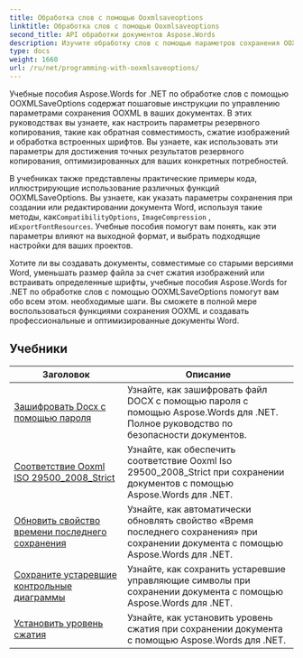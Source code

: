 ```yaml
---
title: Обработка слов с помощью Ooxmlsaveoptions
linktitle: Обработка слов с помощью Ooxmlsaveoptions
second_title: API обработки документов Aspose.Words
description: Изучите обработку слов с помощью параметров сохранения OOXML в Aspose.Words для .NET. Комплексные руководства и примеры кода для управления и настройки сохранения документов Word в формате OOXML.
type: docs
weight: 1660
url: /ru/net/programming-with-ooxmlsaveoptions/
---
```

Учебные пособия Aspose.Words for .NET по обработке слов с помощью OOXMLSaveOptions содержат пошаговые инструкции по управлению параметрами сохранения OOXML в ваших документах. В этих руководствах вы узнаете, как настроить параметры резервного копирования, такие как обратная совместимость, сжатие изображений и обработка встроенных шрифтов. Вы узнаете, как использовать эти параметры для достижения точных результатов резервного копирования, оптимизированных для ваших конкретных потребностей.

 В учебниках также представлены практические примеры кода, иллюстрирующие использование различных функций OOXMLSaveOptions. Вы узнаете, как указать параметры сохранения при создании или редактировании документа Word, используя такие методы, как`CompatibilityOptions`, `ImageCompression` , и`ExportFontResources`. Учебные пособия помогут вам понять, как эти параметры влияют на выходной формат, и выбрать подходящие настройки для ваших проектов.

Хотите ли вы создавать документы, совместимые со старыми версиями Word, уменьшать размер файла за счет сжатия изображений или встраивать определенные шрифты, учебные пособия Aspose.Words for .NET по обработке слов с помощью OOXMLSaveOptions помогут вам обо всем этом. необходимые шаги. Вы сможете в полной мере воспользоваться функциями сохранения OOXML и создавать профессиональные и оптимизированные документы Word.

 ## Учебники
| Заголовок | Описание |
| --- | --- |
| [Зашифровать Docx с помощью пароля](./encrypt-docx-with-password/) | Узнайте, как зашифровать файл DOCX с помощью пароля с помощью Aspose.Words для .NET. Полное руководство по безопасности документов. |
| [Соответствие Ooxml ISO 29500_2008_Strict](./ooxml-compliance-iso-29500_2008_strict/) | Узнайте, как обеспечить соответствие Ooxml Iso 29500_2008_Strict при сохранении документов с помощью Aspose.Words для .NET. |
| [Обновить свойство времени последнего сохранения](./update-last-saved-time-property/) | Узнайте, как автоматически обновлять свойство «Время последнего сохранения» при сохранении документа с помощью Aspose.Words для .NET. |
| [Сохраните устаревшие контрольные диаграммы](./keep-legacy-control-chars/) | Узнайте, как сохранить устаревшие управляющие символы при сохранении документа с помощью Aspose.Words для .NET. |
| [Установить уровень сжатия](./set-compression-level/) | Узнайте, как установить уровень сжатия при сохранении документа с помощью Aspose.Words для .NET. |